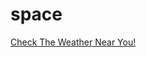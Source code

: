 # space
[Check The Weather Near You!](http://127.0.0.1:5500/haileynicole/Space%202/Space-button/space.html)

